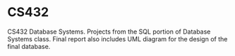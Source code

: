 # CS432
CS432 Database Systems.
Projects from the SQL portion of Database Systems class.
Final report also includes UML diagram for the design of the final database.
